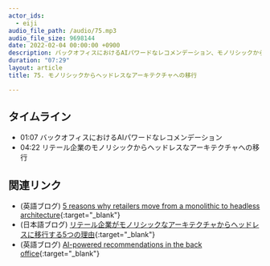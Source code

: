 ```yaml
---
actor_ids:
  - eiji
audio_file_path: /audio/75.mp3
audio_file_size: 9698144
date: 2022-02-04 00:00:00 +0900
description: バックオフィスにおけるAIパワードなレコメンデーション、モノリシックからヘッドレスなアーキテクチャへの移行について話しました
duration: "07:29"
layout: article
title: 75. モノリシックからヘッドレスなアーキテクチャへの移行

---
```


## タイムライン

- 01:07 バックオフィスにおけるAIパワードなレコメンデーション
- 04:22 リテール企業のモノリシックからヘッドレスなアーキテクチャへの移行

## 関連リンク

- (英語ブログ) [5 reasons why retailers move from a monolithic to headless architecture](https://www.algolia.com/blog/product/5-reasons-why-retailers-move-from-a-monolithic-to-headless-architecture/){:target="_blank"}
- (日本語ブログ) [リテール企業がモノリシックなアーキテクチャからヘッドレスに移行する5つの理由](https://shinodogg.com/2022/02/04/5-reasons-why-retailers-move-from-a-monolithic-to-headless-architecture/){:target="_blank"}
- (英語ブログ) [AI-powered recommendations in the back office](https://www.algolia.com/blog/product/ai-powered-recommendations-in-the-back-office/){:target="_blank"}